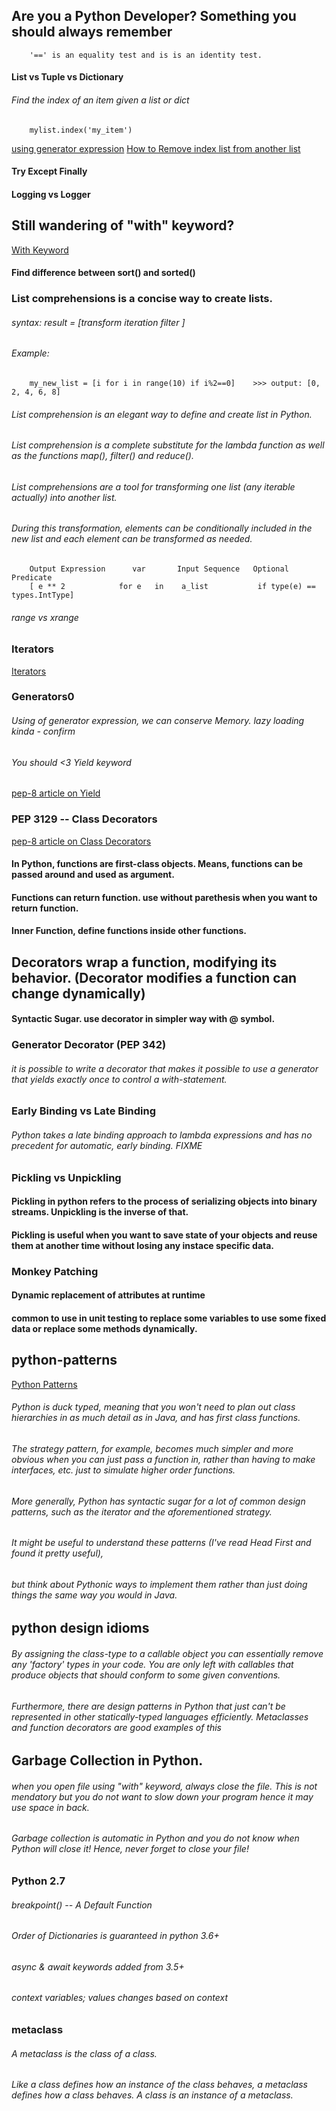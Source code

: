 ## Are you a Python Developer? Something you should always remember ##


        '==' is an equality test and is is an identity test.


#### List vs Tuple vs Dictionary ####
###### Find the index of an item given a list or dict ######
        mylist.index('my_item')

[using generator expression](https://stackoverflow.com/questions/8653516/python-list-of-dictionaries-search )
[How to Remove index list from another list](https://stackoverflow.com/questions/40199689/how-to-remove-index-list-from-another-list-in-python?noredirect=1&lq=1)


#### Try Except Finally ####


#### Logging vs Logger


## Still wandering of "with" keyword?
[With Keyword](https://www.python.org/dev/peps/pep-0343/)


#### Find difference between sort() and sorted()


### List comprehensions is a concise way to create lists.

###### syntax: *result*  = [*transform*    *iteration*         *filter*     ]
###### Example: 

        my_new_list = [i for i in range(10) if i%2==0]    >>> output: [0, 2, 4, 6, 8]

###### List comprehension is an elegant way to define and create list in Python.
###### List comprehension is a complete substitute for the lambda function as well as the functions map(), filter() and reduce().
###### List comprehensions are a tool for transforming one list (any iterable actually) into another list. 
###### During this transformation, elements can be conditionally included in the new list and each element can be transformed as needed.
        Output Expression      var       Input Sequence   Optional Predicate
        [ e ** 2            for e   in    a_list           if type(e) == types.IntType]

###### range vs xrange


### Iterators ###
[Iterators](https://www.python.org/dev/peps/pep-0234/)


### Generators0 ###
###### Using of generator expression, we can conserve Memory. lazy loading kinda - confirm
###### You should <3 Yield keyword
[pep-8 article on Yield](https://www.python.org/dev/peps/pep-0255/)


### PEP 3129 -- Class Decorators ###
[pep-8 article on Class Decorators](https://www.python.org/dev/peps/pep-3129/)

#### In Python, functions are first-class objects. Means, functions can be passed around and used as argument. 
#### Functions can return function. use  without parethesis when you want to return function.
#### Inner Function, define functions inside other functions.

## Decorators wrap a function, modifying its behavior. (Decorator modifies a function can change dynamically)

#### Syntactic Sugar. use decorator in simpler way with @ symbol.

###  Generator Decorator (PEP 342) ###
###### it is possible to write a decorator that makes it possible to use a generator that yields exactly once to control a with-statement.


###  Early Binding vs Late Binding ###
###### Python takes a late binding approach to lambda expressions and has no precedent for automatic, early binding. FIXME


###  Pickling vs Unpickling ###
#### Pickling in python refers to the process of serializing objects into binary streams. Unpickling is the inverse of that. 
#### Pickling is useful when you want to save state of your objects and reuse them at another time without losing any instace specific data.

###  Monkey Patching
#### Dynamic replacement of attributes at runtime
#### common to use in unit testing to replace some variables to use some fixed data or replace some methods dynamically.


## python-patterns
[Python Patterns](https://github.com/faif/python-patterns/blob/master/README.md)

###### Python is duck typed, meaning that you won't need to plan out class hierarchies in as much detail as in Java, and has first class functions.
###### The strategy pattern, for example, becomes much simpler and more obvious when you can just pass a function in, rather than having to make interfaces, etc. just to simulate higher order functions.
###### More generally, Python has syntactic sugar for a lot of common design patterns, such as the iterator and the aforementioned strategy.
###### It might be useful to understand these patterns (I've read Head First and found it pretty useful),
###### but think about Pythonic ways to implement them rather than just doing things the same way you would in Java.


## python design idioms

###### By assigning the class-type to a callable object you can essentially remove any 'factory' types in your code. You are only left with callables that produce objects that should conform to some given conventions.
###### Furthermore, there are design patterns in Python that just can't be represented in other statically-typed languages efficiently. Metaclasses and function decorators are good examples of this


## Garbage Collection in Python.

###### when you open file using "with" keyword, always close the file. This is not mendatory but you do not want to slow down your program hence it may use space in back.
###### Garbage collection is automatic in Python and you do not know when Python will close it! Hence, never forget to close your file!



### Python 2.7
###### breakpoint() -- A Default Function
###### Order of Dictionaries is guaranteed in python 3.6+
###### async & await keywords added from 3.5+
###### context variables; values changes based on context

### metaclass
###### A metaclass is the class of a class. 
###### Like a class defines how an instance of the class behaves, a metaclass defines how a class behaves. A class is an instance of a metaclass.
